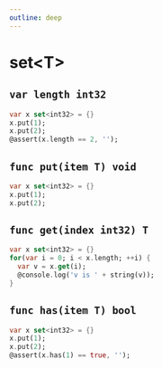 ```yaml
---
outline: deep
---
```


# set\<T\>

## **`var length int32`**
```dart
var x set<int32> = {}
x.put(1);
x.put(2);
@assert(x.length == 2, '');
```

## **`func put(item T) void`**
```dart
var x set<int32> = {}
x.put(1);
x.put(2);
```

## **`func get(index int32) T`**
```dart
var x set<int32> = {}
for(var i = 0; i < x.length; ++i) {
  var v = x.get(i);
  @console.log('v is ' + string(v));
}
```

## **`func has(item T) bool`**
```dart
var x set<int32> = {}
x.put(1);
x.put(2);
@assert(x.has(1) == true, '');
```

